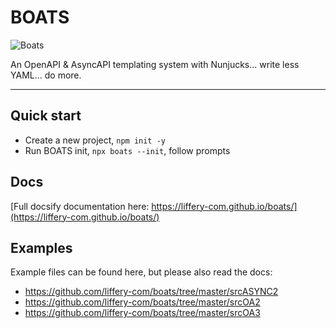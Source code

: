 # BOATS

![Boats](boats.jpg)

An OpenAPI & AsyncAPI templating system with Nunjucks... write less YAML... do more.
___

## Quick start
- Create a new project, `npm init -y`
- Run BOATS init, `npx boats --init`, follow prompts

## Docs
[Full docsify documentation here: https://liffery-com.github.io/boats/](https://liffery-com.github.io/boats/)

## Examples
Example files can be found here, but please also read the docs:
- https://github.com/liffery-com/boats/tree/master/srcASYNC2
- https://github.com/liffery-com/boats/tree/master/srcOA2
- https://github.com/liffery-com/boats/tree/master/srcOA3
